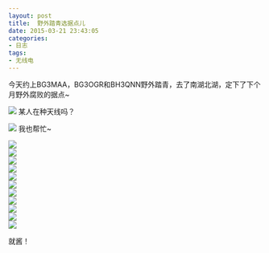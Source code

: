 ```yaml
---
layout: post
title: 	野外踏青选据点儿
date: 2015-03-21 23:43:05
categories:
- 日志
tags:
- 无线电
---
```


今天约上BG3MAA，BG3OGR和BH3QNN野外踏青，去了南湖北湖，定下了下个月野外腐败的据点~    

![](https://github.com/bh3nvn/bh3nvn.github.io/raw/master/image/2015/2015-03-21-01.jpg)
某人在种天线吗？    

![](https://github.com/bh3nvn/bh3nvn.github.io/raw/master/image/2015/2015-03-21-02.jpg)
我也帮忙~     

![](https://github.com/bh3nvn/bh3nvn.github.io/raw/master/image/2015/2015-03-21-03.jpg)    
![](https://github.com/bh3nvn/bh3nvn.github.io/raw/master/image/2015/2015-03-21-04.jpg)    
![](https://github.com/bh3nvn/bh3nvn.github.io/raw/master/image/2015/2015-03-21-05.jpg)    
![](https://github.com/bh3nvn/bh3nvn.github.io/raw/master/image/2015/2015-03-21-06.jpg)    
![](https://github.com/bh3nvn/bh3nvn.github.io/raw/master/image/2015/2015-03-21-07.jpg)    
![](https://github.com/bh3nvn/bh3nvn.github.io/raw/master/image/2015/2015-03-21-08.jpg)    
![](https://github.com/bh3nvn/bh3nvn.github.io/raw/master/image/2015/2015-03-21-09.jpg)    
![](https://github.com/bh3nvn/bh3nvn.github.io/raw/master/image/2015/2015-03-21-10.jpg)    
![](https://github.com/bh3nvn/bh3nvn.github.io/raw/master/image/2015/2015-03-21-11.jpg)    
![](https://github.com/bh3nvn/bh3nvn.github.io/raw/master/image/2015/2015-03-21-12.jpg)    
![](https://github.com/bh3nvn/bh3nvn.github.io/raw/master/image/2015/2015-03-21-13.jpg)    


就酱！

